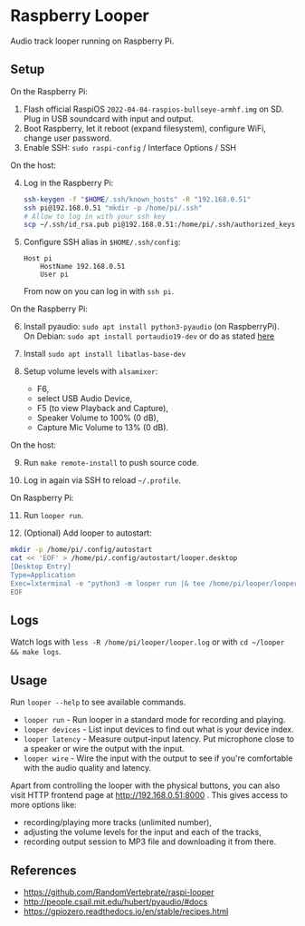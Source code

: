 # Raspberry Looper
Audio track looper running on Raspberry Pi.

## Setup

On the Raspberry Pi:

1. Flash official RaspiOS `2022-04-04-raspios-bullseye-armhf.img` on SD.  
   Plug in USB soundcard with input and output.
2. Boot Raspberry, let it reboot (expand filesystem), configure WiFi, change user password.
3. Enable SSH: `sudo raspi-config` / Interface Options / SSH

On the host:

4. Log in the Raspberry Pi:
    ```bash
    ssh-keygen -f "$HOME/.ssh/known_hosts" -R "192.168.0.51"
    ssh pi@192.168.0.51 "mkdir -p /home/pi/.ssh"
    # Allow to log in with your ssh key
    scp ~/.ssh/id_rsa.pub pi@192.168.0.51:/home/pi/.ssh/authorized_keys
    ```

5. Configure SSH alias in `$HOME/.ssh/config`:
    ```
    Host pi
        HostName 192.168.0.51
        User pi
    ```
    From now on you can log in with `ssh pi`.

On the Raspberry Pi:

6. Install pyaudio: `sudo apt install python3-pyaudio` (on RaspberryPi).  
    On Debian: `sudo apt install portaudio19-dev` or do as stated [here](https://stackoverflow.com/a/35593426/6772197)

7. Install `sudo apt install libatlas-base-dev`

8. Setup volume levels with `alsamixer`:
    - F6, 
    - select USB Audio Device,
    - F5 (to view Playback and Capture), 
    - Speaker Volume to 100% (0 dB),
    - Capture Mic Volume to 13% (0 dB).

On the host:

9. Run `make remote-install` to push source code.

10. Log in again via SSH to reload `~/.profile`.

On Raspberry Pi:

11. Run `looper run`.

12. (Optional) Add looper to autostart:
```bash
mkdir -p /home/pi/.config/autostart
cat << 'EOF' > /home/pi/.config/autostart/looper.desktop
[Desktop Entry] 
Type=Application
Exec=lxterminal -e "python3 -m looper run |& tee /home/pi/looper/looper.log"
EOF
```

## Logs
Watch logs with `less -R /home/pi/looper/looper.log` or with `cd ~/looper && make logs`.

## Usage
Run `looper --help` to see available commands.

- `looper run` - Run looper in a standard mode for recording and playing.
- `looper devices` - List input devices to find out what is your device index.
- `looper latency` - Measure output-input latency. 
  Put microphone close to a speaker or wire the output with the input.
- `looper wire` - Wire the input with the output to see 
  if you're comfortable with the audio quality and latency.

Apart from controlling the looper with the physical buttons, 
you can also visit HTTP frontend page at http://192.168.0.51:8000 .
This gives access to more options like:
- recording/playing more tracks (unlimited number), 
- adjusting the volume levels for the input and each of the tracks, 
- recording output session to MP3 file and downloading it from there.

## References
- https://github.com/RandomVertebrate/raspi-looper
- http://people.csail.mit.edu/hubert/pyaudio/#docs
- https://gpiozero.readthedocs.io/en/stable/recipes.html

